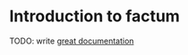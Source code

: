 # Introduction to factum

TODO: write [great documentation](http://jacobian.org/writing/what-to-write/)
